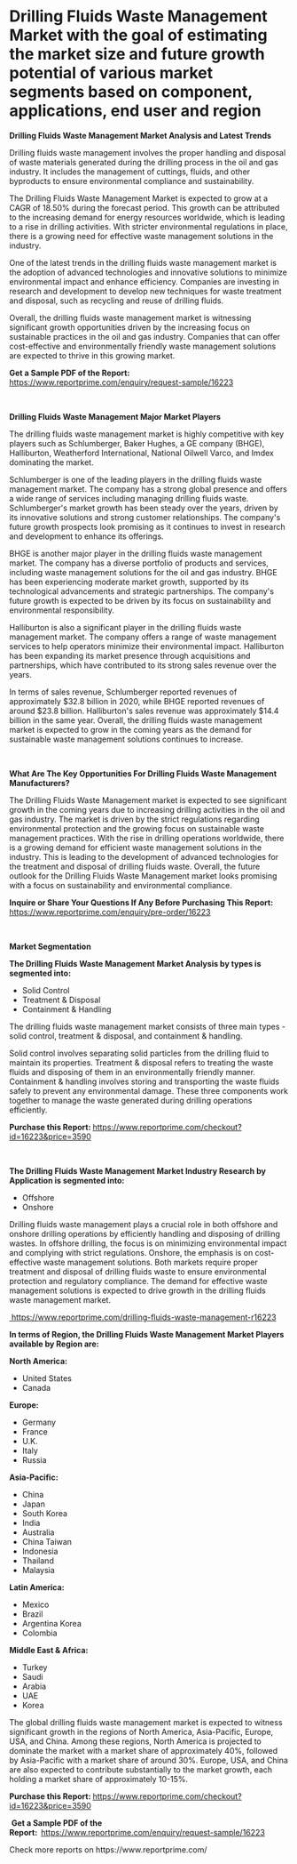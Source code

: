 <p><h1>Drilling Fluids Waste Management Market with the goal of estimating the market size and future growth potential of various market segments based on component, applications, end user and region</h1></p><p><strong>Drilling Fluids Waste Management Market Analysis and Latest Trends</strong></p>
<p><p>Drilling fluids waste management involves the proper handling and disposal of waste materials generated during the drilling process in the oil and gas industry. It includes the management of cuttings, fluids, and other byproducts to ensure environmental compliance and sustainability.</p><p>The Drilling Fluids Waste Management Market is expected to grow at a CAGR of 18.50% during the forecast period. This growth can be attributed to the increasing demand for energy resources worldwide, which is leading to a rise in drilling activities. With stricter environmental regulations in place, there is a growing need for effective waste management solutions in the industry.</p><p>One of the latest trends in the drilling fluids waste management market is the adoption of advanced technologies and innovative solutions to minimize environmental impact and enhance efficiency. Companies are investing in research and development to develop new techniques for waste treatment and disposal, such as recycling and reuse of drilling fluids.</p><p>Overall, the drilling fluids waste management market is witnessing significant growth opportunities driven by the increasing focus on sustainable practices in the oil and gas industry. Companies that can offer cost-effective and environmentally friendly waste management solutions are expected to thrive in this growing market.</p></p>
<p><strong>Get a Sample PDF of the Report:&nbsp;</strong> <a href="https://www.reportprime.com/enquiry/request-sample/16223">https://www.reportprime.com/enquiry/request-sample/16223</a></p>
<p>&nbsp;</p>
<p><strong>Drilling Fluids Waste Management Major Market Players</strong></p>
<p><p>The drilling fluids waste management market is highly competitive with key players such as Schlumberger, Baker Hughes, a GE company (BHGE), Halliburton, Weatherford International, National Oilwell Varco, and Imdex dominating the market.</p><p>Schlumberger is one of the leading players in the drilling fluids waste management market. The company has a strong global presence and offers a wide range of services including managing drilling fluids waste. Schlumberger's market growth has been steady over the years, driven by its innovative solutions and strong customer relationships. The company's future growth prospects look promising as it continues to invest in research and development to enhance its offerings.</p><p>BHGE is another major player in the drilling fluids waste management market. The company has a diverse portfolio of products and services, including waste management solutions for the oil and gas industry. BHGE has been experiencing moderate market growth, supported by its technological advancements and strategic partnerships. The company's future growth is expected to be driven by its focus on sustainability and environmental responsibility.</p><p>Halliburton is also a significant player in the drilling fluids waste management market. The company offers a range of waste management services to help operators minimize their environmental impact. Halliburton has been expanding its market presence through acquisitions and partnerships, which have contributed to its strong sales revenue over the years.</p><p>In terms of sales revenue, Schlumberger reported revenues of approximately $32.8 billion in 2020, while BHGE reported revenues of around $23.8 billion. Halliburton's sales revenue was approximately $14.4 billion in the same year. Overall, the drilling fluids waste management market is expected to grow in the coming years as the demand for sustainable waste management solutions continues to increase.</p></p>
<p>&nbsp;</p>
<p><strong>What Are The Key Opportunities For Drilling Fluids Waste Management Manufacturers?</strong></p>
<p><p>The Drilling Fluids Waste Management market is expected to see significant growth in the coming years due to increasing drilling activities in the oil and gas industry. The market is driven by the strict regulations regarding environmental protection and the growing focus on sustainable waste management practices. With the rise in drilling operations worldwide, there is a growing demand for efficient waste management solutions in the industry. This is leading to the development of advanced technologies for the treatment and disposal of drilling fluids waste. Overall, the future outlook for the Drilling Fluids Waste Management market looks promising with a focus on sustainability and environmental compliance.</p></p>
<p><strong>Inquire or Share Your Questions If Any Before Purchasing This Report:</strong> <a href="https://www.reportprime.com/enquiry/pre-order/16223">https://www.reportprime.com/enquiry/pre-order/16223</a></p>
<p>&nbsp;</p>
<p><strong>Market Segmentation</strong></p>
<p><strong>The Drilling Fluids Waste Management Market Analysis by types is segmented into:</strong></p>
<p><ul><li>Solid Control</li><li>Treatment & Disposal</li><li>Containment & Handling</li></ul></p>
<p><p>The drilling fluids waste management market consists of three main types - solid control, treatment & disposal, and containment & handling. </p><p>Solid control involves separating solid particles from the drilling fluid to maintain its properties. Treatment & disposal refers to treating the waste fluids and disposing of them in an environmentally friendly manner. Containment & handling involves storing and transporting the waste fluids safely to prevent any environmental damage. These three components work together to manage the waste generated during drilling operations efficiently.</p></p>
<p><strong>Purchase this Report:&nbsp;</strong><a href="https://www.reportprime.com/checkout?id=16223&price=3590">https://www.reportprime.com/checkout?id=16223&price=3590</a></p>
<p>&nbsp;</p>
<p><strong>The Drilling Fluids Waste Management Market Industry Research by Application is segmented into:</strong></p>
<p><ul><li>Offshore</li><li>Onshore</li></ul></p>
<p><p>Drilling fluids waste management plays a crucial role in both offshore and onshore drilling operations by efficiently handling and disposing of drilling wastes. In offshore drilling, the focus is on minimizing environmental impact and complying with strict regulations. Onshore, the emphasis is on cost-effective waste management solutions. Both markets require proper treatment and disposal of drilling fluids waste to ensure environmental protection and regulatory compliance. The demand for effective waste management solutions is expected to drive growth in the drilling fluids waste management market.</p></p>
<p><a href="https://www.reportprime.com/drilling-fluids-waste-management-r16223">&nbsp;https://www.reportprime.com/drilling-fluids-waste-management-r16223</a></p>
<p><strong>In terms of Region, the Drilling Fluids Waste Management Market Players available by Region are:</strong></p>
<p>
    <p> <strong> North America: </strong>
        <ul>
            <li>United States</li>
            <li>Canada</li>
        </ul>
        </p> 
    <p> <strong> Europe: </strong>
        <ul>
            <li>Germany</li>
            <li>France</li>
            <li>U.K.</li>
            <li>Italy</li>
            <li>Russia</li>
        </ul>
        </p> 
    <p> <strong> Asia-Pacific: </strong>
        <ul>
            <li>China</li>
            <li>Japan</li>
            <li>South Korea</li>
            <li>India</li>
            <li>Australia</li>
            <li>China Taiwan</li>
            <li>Indonesia</li>
            <li>Thailand</li>
            <li>Malaysia</li>
        </ul>
        </p> 
    <p> <strong> Latin America: </strong>
        <ul>
            <li>Mexico</li>
            <li>Brazil</li>
            <li>Argentina Korea</li>
            <li>Colombia</li>
        </ul>
        </p> 
    <p> <strong> Middle East & Africa: </strong>
        <ul>
            <li>Turkey</li>
            <li>Saudi</li>
            <li>Arabia</li>
            <li>UAE</li>
            <li>Korea</li>
        </ul>
    </p>
    </p>
<p><p>The global drilling fluids waste management market is expected to witness significant growth in the regions of North America, Asia-Pacific, Europe, USA, and China. Among these regions, North America is projected to dominate the market with a market share of approximately 40%, followed by Asia-Pacific with a market share of around 30%. Europe, USA, and China are also expected to contribute substantially to the market growth, each holding a market share of approximately 10-15%.</p></p>
<p><strong>Purchase this Report: </strong><a href="https://www.reportprime.com/checkout?id=16223&price=3590">https://www.reportprime.com/checkout?id=16223&price=3590</a></p>
<p>&nbsp;<strong>Get a Sample PDF of the Report:&nbsp;&nbsp;</strong><a href="https://www.reportprime.com/enquiry/request-sample/16223">https://www.reportprime.com/enquiry/request-sample/16223</a></p>
<p><strong></strong></p>
<p>Check more reports on https://www.reportprime.com/</p>